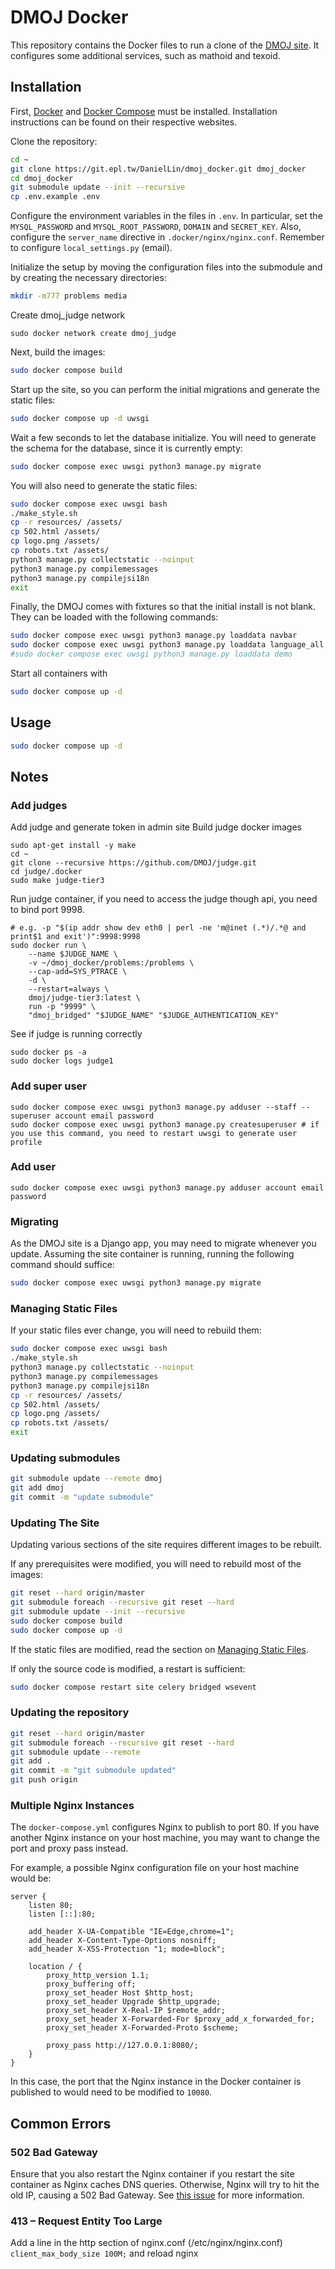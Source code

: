 DMOJ Docker
=====

This repository contains the Docker files to run a clone of the [DMOJ site](https://github.com/DMOJ/online-judge). It configures some additional services, such as mathoid and texoid.

## Installation

First, [Docker](https://www.docker.com/) and [Docker Compose](https://docs.docker.com/compose/) must be installed. Installation instructions can be found on their respective websites.

Clone the repository:
```sh
cd ~
git clone https://git.epl.tw/DanielLin/dmoj_docker.git dmoj_docker
cd dmoj_docker
git submodule update --init --recursive
cp .env.example .env
```

Configure the environment variables in the files in `.env`. In particular, set the `MYSQL_PASSWORD` and `MYSQL_ROOT_PASSWORD`, `DOMAIN` and `SECRET_KEY`. Also, configure the `server_name` directive in `.docker/nginx/nginx.conf`.
Remember to configure `local_settings.py` (email). 

Initialize the setup by moving the configuration files into the submodule and by creating the necessary directories:
```sh
mkdir -m777 problems media
```

Create dmoj_judge network
```shell
sudo docker network create dmoj_judge
```

Next, build the images:
```sh
sudo docker compose build
```

Start up the site, so you can perform the initial migrations and generate the static files:
```sh
sudo docker compose up -d uwsgi
```

Wait a few seconds to let the database initialize.
You will need to generate the schema for the database, since it is currently empty:
```sh
sudo docker compose exec uwsgi python3 manage.py migrate
```

You will also need to generate the static files:
```sh
sudo docker compose exec uwsgi bash
./make_style.sh
cp -r resources/ /assets/
cp 502.html /assets/
cp logo.png /assets/
cp robots.txt /assets/
python3 manage.py collectstatic --noinput
python3 manage.py compilemessages
python3 manage.py compilejsi18n
exit
```

Finally, the DMOJ comes with fixtures so that the initial install is not blank. They can be loaded with the following commands:
```sh
sudo docker compose exec uwsgi python3 manage.py loaddata navbar
sudo docker compose exec uwsgi python3 manage.py loaddata language_all # language_small
#sudo docker compose exec uwsgi python3 manage.py loaddata demo
```

Start all containers with
```sh
sudo docker compose up -d
```


## Usage
```sh
sudo docker compose up -d
```

## Notes

### Add judges
Add judge and generate token in admin site
Build judge docker images
```shell
sudo apt-get install -y make
cd ~
git clone --recursive https://github.com/DMOJ/judge.git
cd judge/.docker
sudo make judge-tier3
```

Run judge container, if you need to access the judge though api, you need to bind port 9998.
```shell
# e.g. -p "$(ip addr show dev eth0 | perl -ne 'm@inet (.*)/.*@ and print$1 and exit')":9998:9998
sudo docker run \
    --name $JUDGE_NAME \
    -v ~/dmoj_docker/problems:/problems \
    --cap-add=SYS_PTRACE \
    -d \
    --restart=always \
    dmoj/judge-tier3:latest \
    run -p "9999" \
    "dmoj_bridged" "$JUDGE_NAME" "$JUDGE_AUTHENTICATION_KEY"
```

See if judge is running correctly
```shell
sudo docker ps -a
sudo docker logs judge1
```

### Add super user
```shell
sudo docker compose exec uwsgi python3 manage.py adduser --staff --superuser account email password
sudo docker compose exec uwsgi python3 manage.py createsuperuser # if you use this command, you need to restart uwsgi to generate user profile
```

### Add user
```shell
sudo docker compose exec uwsgi python3 manage.py adduser account email password
```


### Migrating
As the DMOJ site is a Django app, you may need to migrate whenever you update. Assuming the site container is running, running the following command should suffice:
```sh
sudo docker compose exec uwsgi python3 manage.py migrate
```

### Managing Static Files
If your static files ever change, you will need to rebuild them:
```sh
sudo docker compose exec uwsgi bash
./make_style.sh
python3 manage.py collectstatic --noinput
python3 manage.py compilemessages
python3 manage.py compilejsi18n
cp -r resources/ /assets/
cp 502.html /assets/
cp logo.png /assets/
cp robots.txt /assets/
exit
```

### Updating submodules
```sh
git submodule update --remote dmoj
git add dmoj
git commit -m "update submodule"
```

### Updating The Site
Updating various sections of the site requires different images to be rebuilt.

If any prerequisites were modified, you will need to rebuild most of the images:
```sh
git reset --hard origin/master
git submodule foreach --recursive git reset --hard
git submodule update --init --recursive
sudo docker compose build
sudo docker compose up -d
```
If the static files are modified, read the section on [Managing Static Files](#managing-static-files).

If only the source code is modified, a restart is sufficient:
```sh
sudo docker compose restart site celery bridged wsevent
```

### Updating the repository
```sh
git reset --hard origin/master
git submodule foreach --recursive git reset --hard
git submodule update --remote
git add .
git commit -m "git submodule updated"
git push origin
```



### Multiple Nginx Instances

The `docker-compose.yml` configures Nginx to publish to port 80. If you have another Nginx instance on your host machine, you may want to change the port and proxy pass instead.

For example, a possible Nginx configuration file on your host machine would be:
```
server {
    listen 80;
    listen [::]:80;

    add_header X-UA-Compatible "IE=Edge,chrome=1";
    add_header X-Content-Type-Options nosniff;
    add_header X-XSS-Protection "1; mode=block";

    location / {
        proxy_http_version 1.1;
        proxy_buffering off;
        proxy_set_header Host $http_host;
        proxy_set_header Upgrade $http_upgrade;
        proxy_set_header X-Real-IP $remote_addr;
        proxy_set_header X-Forwarded-For $proxy_add_x_forwarded_for;
        proxy_set_header X-Forwarded-Proto $scheme;

        proxy_pass http://127.0.0.1:8080/;
    }
}
```
In this case, the port that the Nginx instance in the Docker container is published to would need to be modified to `10080`.

## Common Errors
### 502 Bad Gateway
Ensure that you also restart the Nginx container if you restart the site container as Nginx caches DNS queries. Otherwise, Nginx will try to hit the old IP, causing a 502 Bad Gateway. See [this issue](https://github.com/docker/compose/issues/3314) for more information.
### 413 – Request Entity Too Large
Add a line in the http section of nginx.conf (/etc/nginx/nginx.conf) `client_max_body_size 100M;` and reload nginx
